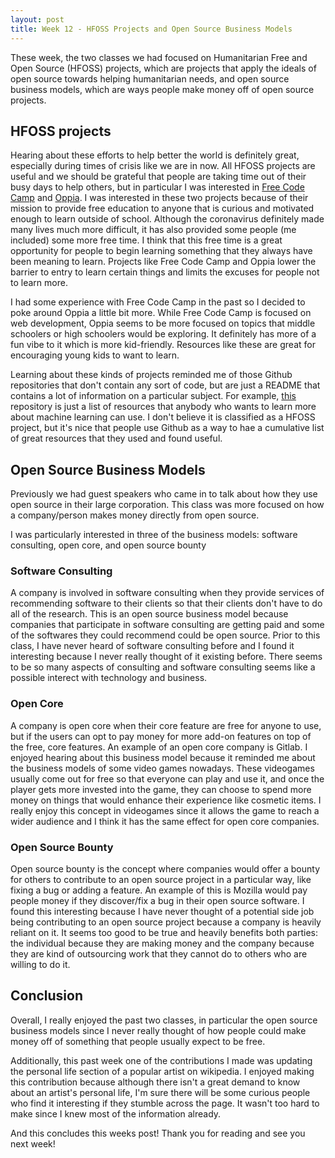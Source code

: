 ```yaml
---
layout: post
title: Week 12 - HFOSS Projects and Open Source Business Models
---
```


These week, the two classes we had focused on Humanitarian Free and Open Source (HFOSS) projects, which are projects that apply the ideals of open source towards helping humanitarian needs, and open source business models, which are ways people make money off of open source projects. 

## HFOSS projects 

Hearing about these efforts to help better the world is definitely great, especially during times of crisis like we are in now. All HFOSS projects are useful and we should be grateful that people are taking time out of their busy days to help others, but in particular I was interested in [Free Code Camp](https://github.com/freeCodeCamp/freeCodeCamp) and [Oppia](https://github.com/oppia/oppia). I was interested in these two projects because of their mission to provide free education to anyone that is curious and motivated enough to learn outside of school. Although the coronavirus definitely made many lives much more difficult, it has also provided some people (me included) some more free time. I think that this free time is a great opportunity for people to begin learning something that they always have been meaning to learn. Projects like Free Code Camp and Oppia lower the barrier to entry to learn certain things and limits the excuses for people not to learn more. 

I had some experience with Free Code Camp in the past so I decided to poke around Oppia a little bit more. While Free Code Camp is focused on web development, Oppia seems to be more focused on topics that middle schoolers or high schoolers would be exploring. It definitely has more of a fun vibe to it which is more kid-friendly. Resources like these are great for encouraging young kids to want to learn. 

Learning about these kinds of projects reminded me of those Github repositories that don't contain any sort of code, but are just a README that contains a lot of information on a particular subject. For example, [this](https://github.com/ZuzooVn/machine-learning-for-software-engineers#why-use-it) repository is just a list of resources that anybody who wants to learn more about machine learning can use. I don't believe it is classified as a HFOSS project, but it's nice that people use Github as a way to hae a cumulative list of great resources that they used and found useful. 

## Open Source Business Models 

Previously we had guest speakers who came in to talk about how they use open source in their large corporation. This class was more focused on how a company/person makes money directly from open source. 

I was particularly interested in three of the business models: software consulting, open core, and open source bounty

### Software Consulting 

A company is involved in software consulting when they provide services of recommending software to their clients so that their clients don't have to do all of the research. This is an open source business model because companies that participate in software consulting are getting paid and some of the softwares they could recommend could be open source. Prior to this class, I have never heard of software consulting before and I found it interesting because I never really thought of it existing before. There seems to be so many aspects of consulting and software consulting seems like a possible interect with technology and business. 

### Open Core

A company is open core when their core feature are free for anyone to use, but if the users can opt to pay money for more add-on features on top of the free, core features. An example of an open core company is Gitlab. I enjoyed hearing about this business model because it reminded me about the business models of some video games nowadays. These videogames usually come out for free so that everyone can play and use it, and once the player gets more invested into the game, they can choose to spend more money on things that would enhance their experience like cosmetic items. I really enjoy this concept in videogames since it allows the game to reach a wider audience and I think it has the same effect for open core companies.
 
### Open Source Bounty

Open source bounty is the concept where companies would offer a bounty for others to contribute to an open source project in a particular way, like fixing a bug or adding a feature. An example of this is Mozilla would pay people money if they discover/fix a bug in their open source software. I found this interesting because I have never thought of a potential side job being contributing to an open source project because a company is heavily reliant on it. It seems too good to be true and heavily benefits both parties: the individual because they are making money and the company because they are kind of outsourcing work that they cannot do to others who are willing to do it. 

## Conclusion

Overall, I really enjoyed the past two classes, in particular the open source business models since I never really thought of how people could make money off of something that people usually expect to be free. 

Additionally, this past week one of the contributions I made was updating the personal life section of a popular artist on wikipedia. I enjoyed making this contribution because although there isn't a great demand to know about an artist's personal life, I'm sure there will be some curious people who find it interesting if they stumble across the page. It wasn't too hard to make since I knew most of the information already. 

And this concludes this weeks post! Thank you for reading and see you next week!

